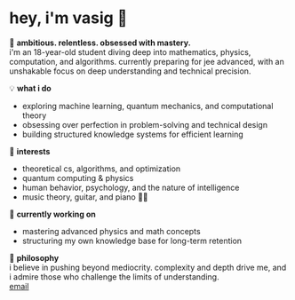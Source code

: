 # hey, i'm vasig 👋  

🚀 **ambitious. relentless. obsessed with mastery.**  
i'm an 18-year-old student diving deep into mathematics, physics, computation, and algorithms. currently preparing for jee advanced, with an unshakable focus on deep understanding and technical precision.  

💡 **what i do**  
- exploring machine learning, quantum mechanics, and computational theory  
- obsessing over perfection in problem-solving and technical design  
- building structured knowledge systems for efficient learning  

🎯 **interests**  
- theoretical cs, algorithms, and optimization  
- quantum computing & physics  
- human behavior, psychology, and the nature of intelligence  
- music theory, guitar, and piano 🎸🎹  

📖 **currently working on**  
- mastering advanced physics and math concepts  
- structuring my own knowledge base for long-term retention  

💭 **philosophy**  
i believe in pushing beyond mediocrity. complexity and depth drive me, and i admire those who challenge the limits of understanding.  
[email](mailto:agvasig19@gmail.com) 


<!---
VasigAG/VasigAG is a ✨ special ✨ repository because its `README.md` (this file) appears on your GitHub profile.
You can click the Preview link to take a look at your changes.
--->
